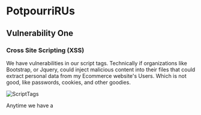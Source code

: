 # PotpourriRUs

## Vulnerability One

### Cross Site Scripting (XSS)

We have vulnerabilities in our script tags. Technically if organizations like Bootstrap, or Jquery, could inject malicious content into their files that could extract personal data from my Ecommerce website's Users. Which is not good, like passwords, cookies, and other goodies.

![ScriptTags](https://puu.sh/B9qKg/9ed4e0a632.png)

Anytime we have a <script> tag in our html, it is an open call for that org to inject unwanted scripts into our website. Because it is just a simple line a code to direct us to their file system, we would have no idea they changed/added anything. 

It wouldn't be code that would fix this, but to download their SDK and look into their files to check ourselves that nothing malicious was in it, then use our local files instead of a script tag. This would insure we know exactly what comes with the SDK and that our users are safe. An issue not so much, more of a good practice to only add script tags from reliable sources.

## Vulernability Two

### Cross Origin Resource Sharing (CORS)

We do not have CORS vulnerability problems. We have access restrictions all over our site to only allow. These are only activated because of a UseCors(); line in our startup Config. This would be identified or become vulnerable if a user could access a admin page. By manually changing the url to something like www.Site.com/Admin/Dashboard and having access. Ours however does not because the site is properly laid out with Role claims and user Access restriction.

![Admin Only](https://puu.sh/B9r66/cfff824e50.png)
![UseCors](https://puu.sh/B9r7p/88398be0f0.png)

This isn't an issue in .NET Core because of the easy restrictions we can added to our controllers to prevent users to access unwanted parts of our site.
